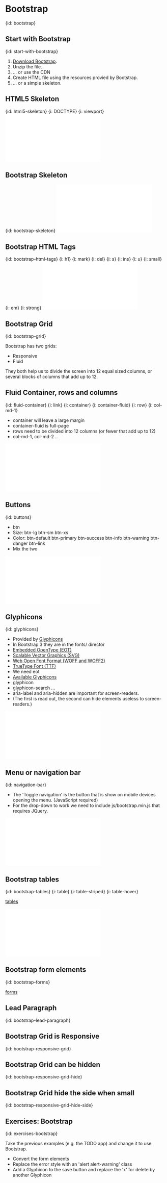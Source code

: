 # Bootstrap
{id: bootstrap}

## Start with Bootstrap
{id: start-with-bootstrap}

1. [Download Bootstrap](http://getbootstrap.com/).
1. Unzip the file.
1. ... or use the CDN
1. Create HTML file using the resources provied by Bootstrap.
1. ... or a simple skeleton.




## HTML5 Skeleton
{id: html5-skeleton}
{i: DOCTYPE}
{i: viewport}
![](examples/bootstrap/html5-skeleton.html)


## Bootstrap Skeleton
{id: bootstrap-skeleton}
![](examples/bootstrap/bootstrap-skeleton.html)



## Bootstrap HTML Tags
{id: bootstrap-html-tags}
{i: h1}
{i: mark}
{i: del}
{i: s}
{i: ins}
{i: u}
{i: small}
{i: em}
{i: strong}
![](examples/bootstrap/bootstrap-html-tags.html)



## Bootstrap Grid
{id: bootstrap-grid}

Bootstrap has two grids:


* Responsive
* Fluid


They both help us to divide the screen into 12 equal sized columns, or several blocks of columns that add up to 12.



## Fluid Container, rows and columns
{id: fluid-container}
{i: link}
{i: container}
{i: container-fluid}
{i: row}
{i: col-md-1}

* container will leave a large margin
* container-fluid is full-page
* rows need to be divided into 12 columns (or fewer that add up to 12)
* col-md-1, col-md-2 ..

![](examples/bootstrap/fluid-container.html)


## Buttons
{id: buttons}

* btn
* Size: btn-lg btn-sm btn-xs
* Color: btn-default btn-primary btn-success btn-info btn-warning btn-danger btn-link
* Mix the two

![](examples/bootstrap/buttons.html)


## Glyphicons
{id: glyphicons}

* Provided by [Glyphicons](http://glyphicons.com/)
* In Bootstrap 3 they are in the fonts/ director
* [Embedded OpenType (EOT)](https://en.wikipedia.org/wiki/Embedded_OpenType)
* [Scalable Vector Graphics (SVG)](https://en.wikipedia.org/wiki/Scalable_Vector_Graphics)
* [Web Open Font Format (WOFF and WOFF2)](https://en.wikipedia.org/wiki/Web_Open_Font_Format)
* [TrueType Font (TTF)](https://en.wikipedia.org/wiki/TrueType)
* We need eot
* [Available Glyphicons](http://getbootstrap.com/components/#glyphicons)
* glyphicon
* glyphicon-search ...
* aria-label and aria-hidden are important for screen-readers.
* (The first is read out, the second can hide elements useless to screen-readers.)

![](examples/bootstrap/glyphicons.html)


## Menu or navigation bar
{id: navigation-bar}

* The 'Toggle navigation' is the button that is show on mobile devices opening the menu. (JavaScript required)
* For the drop-down to work we need to include js/bootstrap.min.js that requires JQuery.

![](examples/bootstrap/menu.html)


## Bootstrap tables
{id: bootstrap-tables}
{i: table}
{i: table-striped}
{i: table-hover}


<a href="http://getbootstrap.com/css/#tables">tables</a>


![](examples/bootstrap/tables.html)


## Bootstrap form elements
{id: bootstrap-forms}


<a href="http://getbootstrap.com/css/#forms">forms</a>
</o>
<include file="examples/bootstrap/forms.html" />


## Lead Paragraph
{id: bootstrap-lead-paragraph}
<include file="examples/bootstrap/lead_paragraph.html" />


## Bootstrap Grid is Responsive
{id: bootstrap-responsive-grid}
<include file="examples/bootstrap/responsive_grid.html" />


## Bootstrap Grid can be hidden
{id: bootstrap-responsive-grid-hide}
<include file="examples/bootstrap/responsive_grid_hide.html" />


## Bootstrap Grid hide the side when small
{id: bootstrap-responsive-grid-hide-side}
<include file="examples/bootstrap/responsive_grid_hide_margin.html" />


## Exercises: Bootstrap
{id: exercises-bootstrap}


Take the previous examples (e.g. the TODO app) and change it to use Bootstrap.



* Convert the form elements
* Replace the error style with an 'alert alert-warning' class
* Add a Glyphicon to the save button and replace the 'x' for delete by another Glyphicon





